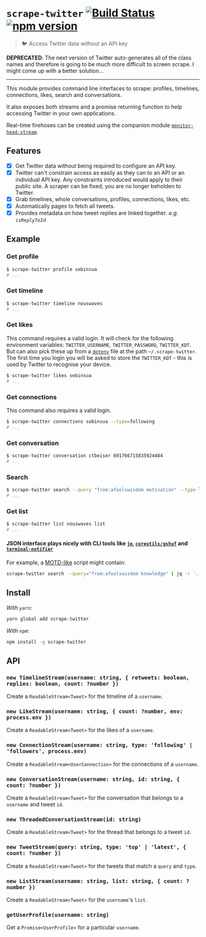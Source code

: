 # `scrape-twitter` [![Build Status](https://travis-ci.org/sebinsua/scrape-twitter.png)](https://travis-ci.org/sebinsua/scrape-twitter) [![npm version](https://badge.fury.io/js/scrape-twitter.svg)](https://npmjs.org/package/scrape-twitter)
> 🐦 Access Twitter data without an API key

**DEPRECATED**: The next version of Twitter auto-generates all of the class names and therefore is going to be much more difficult to screen scrape. I might come up with a better solution...

___

This module provides command line interfaces to scrape: profiles, timelines, connections, likes, search and conversations.

It also exposes both streams and a promise returning function to help accessing Twitter in your own applications.

Real-time firehoses can be created using the companion module [`monitor-head-stream`](https://github.com/sebinsua/monitor-head-stream#example). 

## Features

- [x] Get Twitter data without being required to configure an API key.
- [x] Twitter can't constrain access as easily as they can to an API or an individual API key. Any constraints introduced would apply to their public site. A scraper can be fixed; you are no longer beholden to Twitter.
- [x] Grab timelines, whole conversations, profiles, connections, likes, etc.
- [x] Automatically pages to fetch all tweets.
- [x] Provides metadata on how tweet replies are linked together. *e.g. `isReplyToId`*

## Example

### Get profile

```sh
$ scrape-twitter profile sebinsua
# ...
```

### Get timeline

```sh
$ scrape-twitter timeline nouswaves
# ...
```

### Get likes

This command requires a valid login. It will check for the following environment variables: `TWITTER_USERNAME`, `TWITTER_PASSWORD`, `TWITTER_KDT`. But can also pick these up from a [`dotenv`](https://github.com/motdotla/dotenv) file at the path `~/.scrape-twitter`. The first time you login you will be asked to store the `TWITTER_KDT` - this is used by Twitter to recognise your device.

```sh
$ scrape-twitter likes sebinsua
# ...
```

### Get connections

This command also requires a valid login.

```sh
$ scrape-twitter connections sebinsua --type=following
# ...
```

### Get conversation

```sh
$ scrape-twitter conversation ctbeiser 691766715835924484
# ...
```

### Search

```sh
$ scrape-twitter search --query "from:afoolswisdom motivation" --type latest
# ...
```

### Get list

```sh
$ scrape-twitter list nouswaves list
# ...
```

#### JSON interface plays nicely with CLI tools like [`jq`](https://github.com/stedolan/jq), [`coreutils/gshuf`](https://github.com/wertarbyte/coreutils) and [`terminal-notifier`](https://github.com/julienXX/terminal-notifier)

For example, a [MOTD-like](https://en.wikipedia.org/wiki/Motd_(Unix)) script might contain:

```sh
scrape-twitter search --query="from:afoolswisdom knowledge" | jq -r '.[].text' | gshuf -n 1 | terminal-notifier -title "Knowledge (MOTD)"
```

## Install

*With `yarn`*:
```sh
yarn global add scrape-twitter
```

*With `npm`*:
```sh
npm install -g scrape-twitter
```

## API

### `new TimelineStream(username: string, { retweets: boolean, replies: boolean, count: ?number })`

Create a `ReadableStream<Tweet>` for the timeline of a `username`.

### `new LikeStream(username: string, { count: ?number, env: process.env })`

Create a `ReadableStream<Tweet>` for the likes of a `username`.

### `new ConnectionStream(username: string, type: 'following' | 'followers', process.env)`

Create a `ReadableStream<UserConnection>` for the connections of a `username`.

### `new ConversationStream(username: string, id: string, { count: ?number })`

Create a `ReadableStream<Tweet>` for the conversation that belongs to a `username` and tweet `id`.

### `new ThreadedConversationStream(id: string)`

Create a `ReadableStream<Tweet>` for the thread that belongs to a tweet `id`.

### `new TweetStream(query: string, type: 'top' | 'latest', { count: ?number })`

Create a `ReadableStream<Tweet>` for the tweets that match a `query` and `type`.

### `new ListStream(username: string, list: string, { count: ?number })`

Create a `ReadableStream<Tweet>` for the `username`'s `list`.

### `getUserProfile(username: string)`

Get a `Promise<UserProfile>` for a particular `username`.
